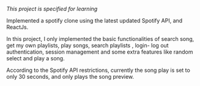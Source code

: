 *This project is specified for learning*

Implemented a spotify clone using the latest updated Spotify API, and ReactJs.

In this project, I only implemented the basic functionalities of search song, get my own playlists, play songs, search playlists , login- log out authentication, session management and some extra features like random select and play a song.


According to the Spotify API restrictions, currently the song play is set to only 30 seconds, and only plays the song preview.
